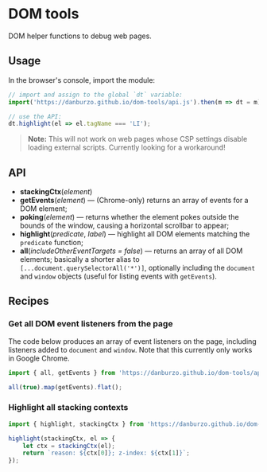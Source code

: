 # DOM tools

DOM helper functions to debug web pages.

## Usage

In the browser's console, import the module:

```js
// import and assign to the global `dt` variable:
import('https://danburzo.github.io/dom-tools/api.js').then(m => dt = m);

// use the API:
dt.highlight(el => el.tagName === 'LI');
```

> __Note:__ This will not work on web pages whose CSP settings disable loading external scripts. Currently looking for a workaround!

## API

* __stackingCtx__(_element_)
* __getEvents__(_element_) — (Chrome-only) returns an array of events for a DOM element;
* __poking__(_element_) — returns whether the element pokes outside the bounds of the window, causing a horizontal scrollbar to appear;
* __highlight__(_predicate_, _label_) — highlight all DOM elements matching the `predicate` function;
* __all__(_includeOtherEventTargets = false_) — returns an array of all DOM elements; basically a shorter alias to `[...document.querySelectorAll('*')]`, optionally including the `document` and `window` objects (useful for listing events with `getEvents`).

## Recipes

### Get all DOM event listeners from the page

The code below produces an array of event listeners on the page, including listeners added to `document` and `window`. Note that this currently only works in Google Chrome.

```js
import { all, getEvents } from 'https://danburzo.github.io/dom-tools/api.js';

all(true).map(getEvents).flat();
```

### Highlight all stacking contexts

```js
import { highlight, stackingCtx } from 'https://danburzo.github.io/dom-tools/api.js';

highlight(stackingCtx, el => {
	let ctx = stackingCtx(el); 
	return `reason: ${ctx[0]}; z-index: ${ctx[1]}`;
});
```